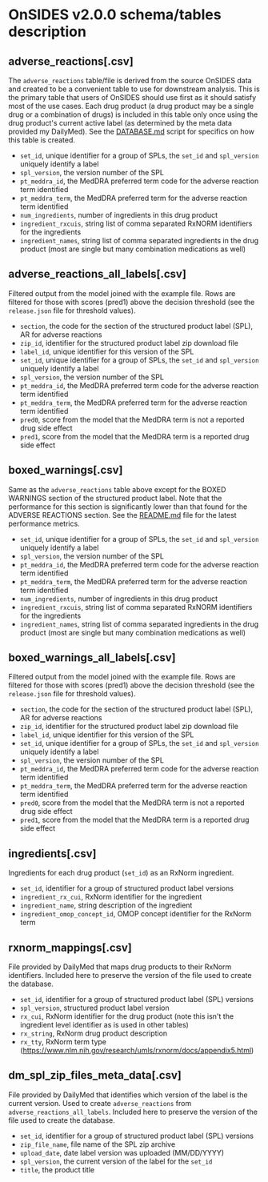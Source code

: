 # OnSIDES v2.0.0 schema/tables description

## adverse_reactions[.csv]

The `adverse_reactions` table/file is derived from the source OnSIDES data and created to be a convenient table to use for downstream analysis. This is the primary table that users of OnSIDES should use first as it should satisfy most of the use cases. Each drug product (a drug product may be a single drug or a combination of drugs) is included in this table only once using the drug product's current active label (as determined by the meta data provided my DailyMed). See the [DATABASE.md](DATABASE.md) script for specifics on how this table is created.

- `set_id`, unique identifier for a group of SPLs, the `set_id` and `spl_version` uniquely identify a label
- `spl_version`, the version number of the SPL
- `pt_meddra_id`, the MedDRA preferred term code for the adverse reaction term identified
- `pt_meddra_term`, the MedDRA preferred term for the adverse reaction term identified
- `num_ingredients`, number of ingredients in this drug product
- `ingredient_rxcuis`, string list of comma separated RxNORM identifiers for the ingredients
- `ingredient_names`, string list of comma separated ingredients in the drug product (most are single but many combination medications as well)

## adverse_reactions_all_labels[.csv]

Filtered output from the model joined with the example file. Rows are filtered for those with scores (pred1) above the decision threshold (see the `release.json` file for threshold values).

- `section`, the code for the section of the structured product label (SPL), AR for adverse reactions
- `zip_id`, identifier for the structured product label zip download file
- `label_id`, unique identifier for this version of the SPL
- `set_id`, unique identifier for a group of SPLs, the `set_id` and `spl_version` uniquely identify a label
- `spl_version`, the version number of the SPL
- `pt_meddra_id`, the MedDRA preferred term code for the adverse reaction term identified
- `pt_meddra_term`, the MedDRA preferred term for the adverse reaction term identified
- `pred0`, score from the model that the MedDRA term is not a reported drug side effect
- `pred1`, score from the model that the MedDRA term is a reported drug side effect

## boxed_warnings[.csv]

Same as the `adverse_reactions` table above except for the BOXED WARNINGS section of the structured product label. Note that the performance for this section is significantly lower than that found for the ADVERSE REACTIONS section. See the [README.md](README.md) file for the latest performance metrics.

- `set_id`, unique identifier for a group of SPLs, the `set_id` and `spl_version` uniquely identify a label
- `spl_version`, the version number of the SPL
- `pt_meddra_id`, the MedDRA preferred term code for the adverse reaction term identified
- `pt_meddra_term`, the MedDRA preferred term for the adverse reaction term identified
- `num_ingredients`, number of ingredients in this drug product
- `ingredient_rxcuis`, string list of comma separated RxNORM identifiers for the ingredients
- `ingredient_names`, string list of comma separated ingredients in the drug product (most are single but many combination medications as well)

## boxed_warnings_all_labels[.csv]

Filtered output from the model joined with the example file. Rows are filtered for those with scores (pred1) above the decision threshold (see the `release.json` file for threshold values).

- `section`, the code for the section of the structured product label (SPL), AR for adverse reactions
- `zip_id`, identifier for the structured product label zip download file
- `label_id`, unique identifier for this version of the SPL
- `set_id`, unique identifier for a group of SPLs, the `set_id` and `spl_version` uniquely identify a label
- `spl_version`, the version number of the SPL
- `pt_meddra_id`, the MedDRA preferred term code for the adverse reaction term identified
- `pt_meddra_term`, the MedDRA preferred term for the adverse reaction term identified
- `pred0`, score from the model that the MedDRA term is not a reported drug side effect
- `pred1`, score from the model that the MedDRA term is a reported drug side effect

## ingredients[.csv]

Ingredients for each drug product (`set_id`) as an RxNorm ingredient.

- `set_id`, identifier for a group of structured product label versions
- `ingredient_rx_cui`, RxNorm identifier for the ingredient
- `ingredient_name`, string description of the ingredient
- `ingredient_omop_concept_id`, OMOP concept identifier for the RxNorm term

## rxnorm_mappings[.csv]

File provided by DailyMed that maps drug products to their RxNorm identifiers. Included here to preserve the version of the file used to create the database.

- `set_id`, identifier for a group of structured product label (SPL) versions
- `spl_version`, structured product label version
- `rx_cui`, RxNorm identifier for the drug product (note this isn't the ingredient level identifier as is used in other tables)
- `rx_string`, RxNorm drug product description
- `rx_tty`, RxNorm term type (https://www.nlm.nih.gov/research/umls/rxnorm/docs/appendix5.html)

## dm_spl_zip_files_meta_data[.csv]

File provided by DailyMed that identifies which version of the label is the current version. Used to create `adverse_reactions` from `adverse_reactions_all_labels`. Included here to preserve the version of the file used to create the database.

- `set_id`, identifier for a group of structured product label (SPL) versions
- `zip_file_name`, file name of the SPL zip archive
- `upload_date`, date label version was uploaded (MM/DD/YYYY)
- `spl_version`, the current version of the label for the `set_id`
- `title`, the product title
